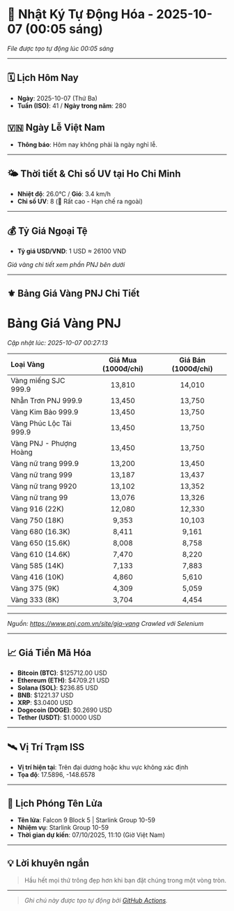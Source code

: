 # 🚀 Nhật Ký Tự Động Hóa - 2025-10-07 (00:05 sáng)

*File được tạo tự động lúc 00:05 sáng*

---
<!-- CALENDAR-MODULE -->
## 🗓️ Lịch Hôm Nay
- **Ngày**: 2025-10-07 (Thứ Ba)
- **Tuần (ISO)**: 41 / **Ngày trong năm**: 280

<!-- HOLIDAY-MODULE -->
## 🇻🇳 Ngày Lễ Việt Nam
- **Thông báo**: Hôm nay không phải là ngày nghỉ lễ.

---
<!-- WEATHER-UV-MODULE -->
## 🌤️ Thời tiết & Chỉ số UV tại Ho Chi Minh
- **Nhiệt độ**: 26.0°C / **Gió**: 3.4 km/h
- **Chỉ số UV**: 8 (🔴 Rất cao - Hạn chế ra ngoài)

---
<!-- FINANCE-MODULE -->
## 💰 Tỷ Giá Ngoại Tệ
- **Tỷ giá USD/VND**: 1 USD ≈ 26100 VND

*Giá vàng chi tiết xem phần PNJ bên dưới*

---
<!-- PNJ-GOLD-MODULE -->
## ⚜️ Bảng Giá Vàng PNJ Chi Tiết

# Bảng Giá Vàng PNJ
*Cập nhật lúc: 2025-10-07 00:27:13*

| Loại Vàng | Giá Mua (1000đ/chỉ) | Giá Bán (1000đ/chỉ) |
|:---|:---:|:---:|
| Vàng miếng SJC 999.9 | 13,810 | 14,010 |
| Nhẫn Trơn PNJ 999.9 | 13,450 | 13,750 |
| Vàng Kim Bảo 999.9 | 13,450 | 13,750 |
| Vàng Phúc Lộc Tài 999.9 | 13,450 | 13,750 |
| Vàng PNJ - Phượng Hoàng | 13,450 | 13,750 |
| Vàng nữ trang 999.9 | 13,200 | 13,450 |
| Vàng nữ trang 999 | 13,187 | 13,437 |
| Vàng nữ trang 9920 | 13,102 | 13,352 |
| Vàng nữ trang 99 | 13,076 | 13,326 |
| Vàng 916 (22K) | 12,080 | 12,330 |
| Vàng 750 (18K) | 9,353 | 10,103 |
| Vàng 680 (16.3K) | 8,411 | 9,161 |
| Vàng 650 (15.6K) | 8,008 | 8,758 |
| Vàng 610 (14.6K) | 7,470 | 8,220 |
| Vàng 585 (14K) | 7,133 | 7,883 |
| Vàng 416 (10K) | 4,860 | 5,610 |
| Vàng 375 (9K) | 4,309 | 5,059 |
| Vàng 333 (8K) | 3,704 | 4,454 |

---
*Nguồn: https://www.pnj.com.vn/site/gia-vang*
*Crawled với Selenium*

---
<!-- CRYPTO-MODULE -->
## 📈 Giá Tiền Mã Hóa
- **Bitcoin (BTC)**: $125712.00 USD
- **Ethereum (ETH)**: $4709.21 USD
- **Solana (SOL)**: $236.85 USD
- **BNB**: $1221.37 USD
- **XRP**: $3.0400 USD
- **Dogecoin (DOGE)**: $0.2690 USD
- **Tether (USDT)**: $1.0000 USD

---
<!-- ISS-MODULE -->
## 🛰️ Vị Trí Trạm ISS
- **Vị trí hiện tại**: Trên đại dương hoặc khu vực không xác định
- **Tọa độ**: 17.5896, -148.6578

---
<!-- LAUNCH-MODULE -->
## 🚀 Lịch Phóng Tên Lửa
- **Tên lửa**: Falcon 9 Block 5 | Starlink Group 10-59
- **Nhiệm vụ**: Starlink Group 10-59
- **Thời gian dự kiến**: 07/10/2025, 11:10 (Giờ Việt Nam)

---
<!-- ADVICE-MODULE -->
## 💡 Lời khuyên ngắn
> Hầu hết mọi thứ trông đẹp hơn khi bạn đặt chúng trong một vòng tròn.

---
<!-- FOOTER-MODULE -->
> *Ghi chú này được tạo tự động bởi [GitHub Actions](https://github.com/features/actions).*
